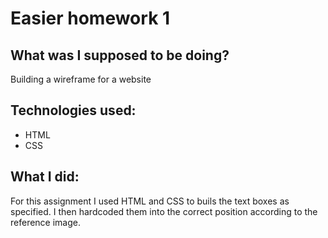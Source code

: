 # Easier homework 1

## What was I supposed to be doing?
Building a wireframe for a website

## Technologies used:
* HTML
* CSS

## What I did:
For this assignment I used HTML and CSS to buils the text boxes as specified. I then hardcoded them into the correct position according to the reference image.
